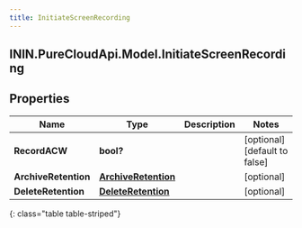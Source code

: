 ```yaml
---
title: InitiateScreenRecording
---
```

## ININ.PureCloudApi.Model.InitiateScreenRecording

## Properties

|Name | Type | Description | Notes|
|------------ | ------------- | ------------- | -------------|
| **RecordACW** | **bool?** |  | [optional] [default to false]|
| **ArchiveRetention** | [**ArchiveRetention**](ArchiveRetention.html) |  | [optional] |
| **DeleteRetention** | [**DeleteRetention**](DeleteRetention.html) |  | [optional] |
{: class="table table-striped"}


